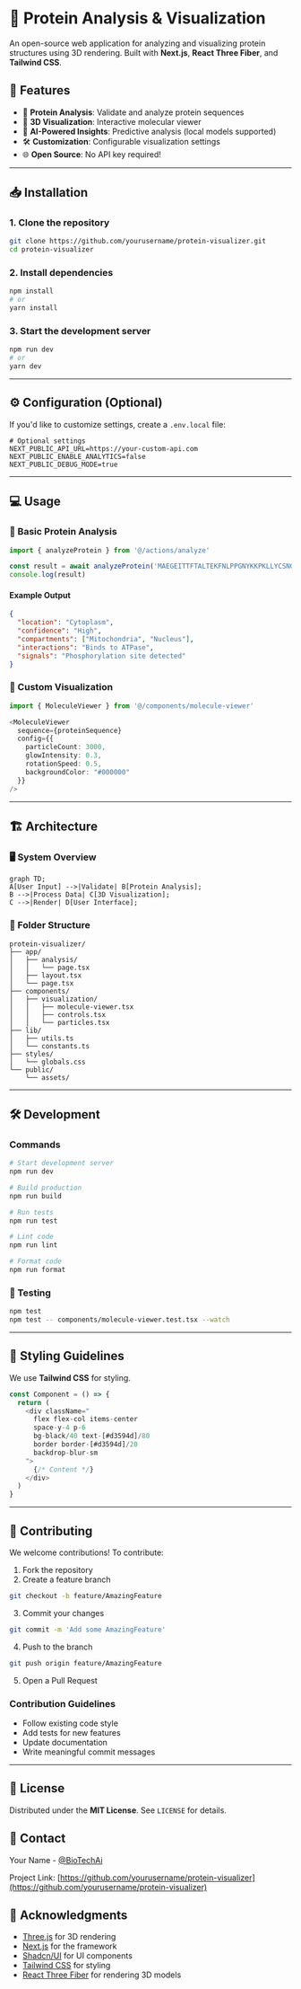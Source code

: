 # 📡 Protein Analysis & Visualization

An open-source web application for analyzing and visualizing protein structures using 3D rendering. Built with **Next.js**, **React Three Fiber**, and **Tailwind CSS**.

## 🚀 Features
- 🧬 **Protein Analysis**: Validate and analyze protein sequences
- 🎨 **3D Visualization**: Interactive molecular viewer
- 🔬 **AI-Powered Insights**: Predictive analysis (local models supported)
- 🛠 **Customization**: Configurable visualization settings
- 🌐 **Open Source**: No API key required!

---

## 📥 Installation

### 1. Clone the repository
```bash
git clone https://github.com/yourusername/protein-visualizer.git
cd protein-visualizer
```

### 2. Install dependencies
```bash
npm install
# or
yarn install
```

### 3. Start the development server
```bash
npm run dev
# or
yarn dev
```

---

## ⚙️ Configuration (Optional)

If you'd like to customize settings, create a `.env.local` file:

```plaintext
# Optional settings
NEXT_PUBLIC_API_URL=https://your-custom-api.com
NEXT_PUBLIC_ENABLE_ANALYTICS=false
NEXT_PUBLIC_DEBUG_MODE=true
```

---

## 💻 Usage

### 🧬 Basic Protein Analysis

```typescript
import { analyzeProtein } from '@/actions/analyze'

const result = await analyzeProtein('MAEGEITTFTALTEKFNLPPGNYKKPKLLYCSNG')
console.log(result)
```

#### Example Output
```json
{
  "location": "Cytoplasm",
  "confidence": "High",
  "compartments": ["Mitochondria", "Nucleus"],
  "interactions": "Binds to ATPase",
  "signals": "Phosphorylation site detected"
}
```

### 🎨 Custom Visualization

```typescript
import { MoleculeViewer } from '@/components/molecule-viewer'

<MoleculeViewer
  sequence={proteinSequence}
  config={{
    particleCount: 3000,
    glowIntensity: 0.3,
    rotationSpeed: 0.5,
    backgroundColor: "#000000"
  }}
/>
```

---

## 🏗 Architecture

### 🖥 System Overview
```mermaid
graph TD;
A[User Input] -->|Validate| B[Protein Analysis];
B -->|Process Data| C[3D Visualization];
C -->|Render| D[User Interface];
```

### 📁 Folder Structure
```plaintext
protein-visualizer/
├── app/
│   ├── analysis/
│   │   └── page.tsx
│   ├── layout.tsx
│   └── page.tsx
├── components/
│   ├── visualization/
│   │   ├── molecule-viewer.tsx
│   │   ├── controls.tsx
│   │   └── particles.tsx
├── lib/
│   ├── utils.ts
│   └── constants.ts
├── styles/
│   └── globals.css
└── public/
    └── assets/
```

---

## 🛠 Development

### Commands
```bash
# Start development server
npm run dev

# Build production
npm run build

# Run tests
npm run test

# Lint code
npm run lint

# Format code
npm run format
```

### 🧪 Testing
```bash
npm test
npm test -- components/molecule-viewer.test.tsx --watch
```

---

## 🎨 Styling Guidelines

We use **Tailwind CSS** for styling.

```typescript
const Component = () => {
  return (
    <div className="
      flex flex-col items-center
      space-y-4 p-6
      bg-black/40 text-[#d3594d]/80
      border border-[#d3594d]/20
      backdrop-blur-sm
    ">
      {/* Content */}
    </div>
  )
}
```

---

## 🤝 Contributing

We welcome contributions! To contribute:

1. Fork the repository
2. Create a feature branch
```bash
git checkout -b feature/AmazingFeature
```
3. Commit your changes
```bash
git commit -m 'Add some AmazingFeature'
```
4. Push to the branch
```bash
git push origin feature/AmazingFeature
```
5. Open a Pull Request

### Contribution Guidelines
- Follow existing code style
- Add tests for new features
- Update documentation
- Write meaningful commit messages

---

## 📄 License
Distributed under the **MIT License**. See `LICENSE` for details.

## 📧 Contact
Your Name - [@BioTechAi](https://x.com/BioTechAi_sol) 

Project Link: [https://github.com/yourusername/protein-visualizer](https://github.com/yourusername/protein-visualizer)

## 🙏 Acknowledgments
- [Three.js](https://threejs.org) for 3D rendering
- [Next.js](https://nextjs.org) for the framework
- [Shadcn/UI](https://ui.shadcn.com) for UI components
- [Tailwind CSS](https://tailwindcss.com) for styling
- [React Three Fiber](https://docs.pmnd.rs/react-three-fiber) for rendering 3D models
